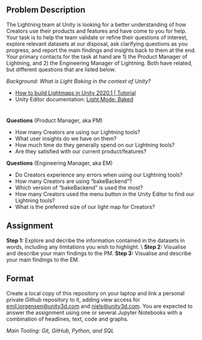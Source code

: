 ## Problem Description

The Lightning team at Unity is looking for a better understanding of how Creators use their products and features and have come to you for help. Your task is to help the team validate or refine their questions of interest, explore relevant datasets at our disposal, ask clarifying questions as you progress, and report the main findings and insights back to them at the end. Your primary contacts for the task at hand are 1) the Product Manager of Lightning, and 2) the Engineering Manager of Lightning. Both have related, but different questions that are listed below.

_Background:_
_What is Light Baking in the context of Unity?_

- [How to build Lightmaps in Unity 2020.1 | Tutorial](https://www.youtube.com/watch?v=KJ4fl-KBDR8)
- Unity Editor documentation: [Light Mode: Baked](https://docs.unity3d.com/Manual/LightMode-Baked.html)
#

**Questions** (Product Manager, aka PM)

- How many Creators are using our Lightning tools?
- What user insights do we have on them?
- How much time do they generally spend on our Lightning tools?
- Are they satisfied with our current product/features?

**Questions** (Engineering Manager, aka EM)

- Do Creators experience any errors when using our Lightning tools?
- How many Creators are using “bakeBackend”?
- Which version of “bakeBackend” is used the most?
- How many Creators used the menu button in the Unity Editor to find our Lightning tools?
- What is the preferred size of our light map for Creators?

## Assignment

**Step 1:** Explore and decribe the information contained in the datasets in words, including any limitations you wish to highlight. \\
**Step 2:** Visualise and describe your main findings to the PM.
**Step 3:** Visualise and describe your main findings to the EM.

## Format

Create a local copy of this repository on your laptop and link a personal private Github repository to it, adding view access for emil.jorgensen@unity3d.com and niels@unity3d.com. You are expected to answer the assignment using one or several Jupyter Notebooks with a combination of headlines, text, code and graphs.

*Main Tooling: Git, GitHub, Python, and SQL*
